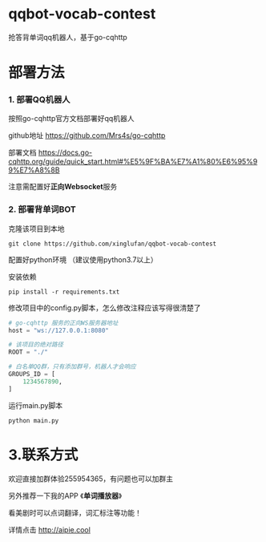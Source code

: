 # qqbot-vocab-contest

抢答背单词qq机器人，基于go-cqhttp

# 部署方法

### 1. 部署QQ机器人

按照go-cqhttp官方文档部署好qq机器人 

github地址 https://github.com/Mrs4s/go-cqhttp

部署文档 https://docs.go-cqhttp.org/guide/quick_start.html#%E5%9F%BA%E7%A1%80%E6%95%99%E7%A8%8B

注意需配置好**正向Websocket**服务

### 2. 部署背单词BOT

克隆该项目到本地

`git clone https://github.com/xinglufan/qqbot-vocab-contest`

配置好python环境 （建议使用python3.7以上）

安装依赖

`pip install -r requirements.txt`

修改项目中的config.py脚本，怎么修改注释应该写得很清楚了

```python
# go-cqhttp 服务的正向WS服务器地址
host = "ws://127.0.0.1:8080"

# 该项目的绝对路径
ROOT = "./"

# 白名单QQ群，只有添加群号，机器人才会响应
GROUPS_ID = [
    1234567890,
]
```



运行main.py脚本

`python main.py`


# 3.联系方式

欢迎直接加群体验255954365，有问题也可以加群主

另外推荐一下我的APP 《**单词播放器**》

看美剧时可以点词翻译，词汇标注等功能！

详情点击 http://aipie.cool



